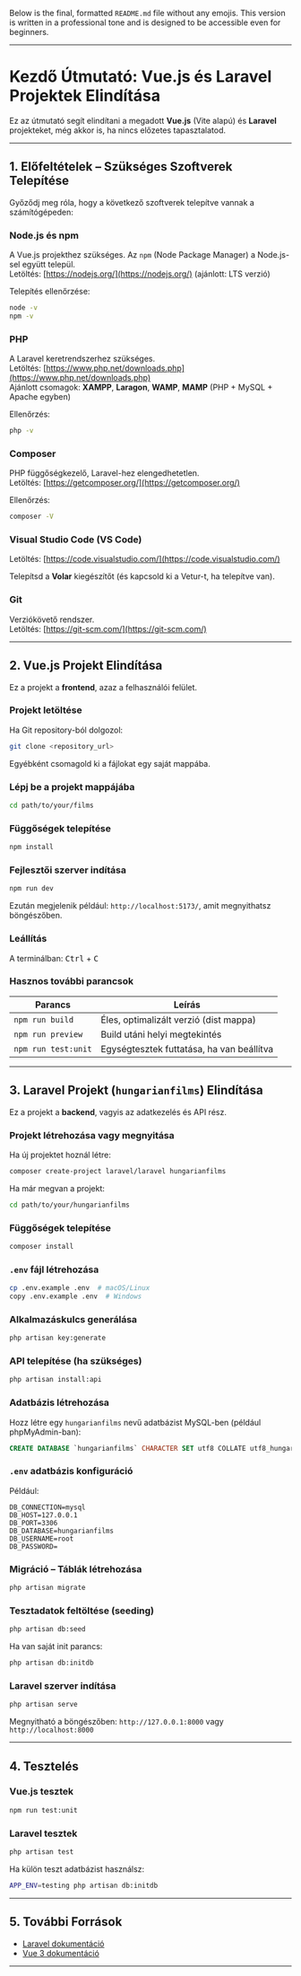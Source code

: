Below is the final, formatted `README.md` file without any emojis. This version is written in a professional tone and is designed to be accessible even for beginners.

---

# Kezdő Útmutató: Vue.js és Laravel Projektek Elindítása

Ez az útmutató segít elindítani a megadott **Vue.js** (Vite alapú) és **Laravel** projekteket, még akkor is, ha nincs előzetes tapasztalatod.

---

## 1. Előfeltételek – Szükséges Szoftverek Telepítése

Győződj meg róla, hogy a következő szoftverek telepítve vannak a számítógépeden:

### Node.js és npm
A Vue.js projekthez szükséges. Az `npm` (Node Package Manager) a Node.js-sel együtt települ.  
Letöltés: [https://nodejs.org/](https://nodejs.org/) (ajánlott: LTS verzió)

Telepítés ellenőrzése:
```bash
node -v
npm -v
```

### PHP
A Laravel keretrendszerhez szükséges.  
Letöltés: [https://www.php.net/downloads.php](https://www.php.net/downloads.php)  
Ajánlott csomagok: **XAMPP**, **Laragon**, **WAMP**, **MAMP** (PHP + MySQL + Apache egyben)

Ellenőrzés:
```bash
php -v
```

### Composer
PHP függőségkezelő, Laravel-hez elengedhetetlen.  
Letöltés: [https://getcomposer.org/](https://getcomposer.org/)

Ellenőrzés:
```bash
composer -V
```

### Visual Studio Code (VS Code)
Letöltés: [https://code.visualstudio.com/](https://code.visualstudio.com/)

Telepítsd a **Volar** kiegészítőt (és kapcsold ki a Vetur-t, ha telepítve van).

### Git
Verziókövető rendszer.  
Letöltés: [https://git-scm.com/](https://git-scm.com/)

---

## 2. Vue.js Projekt Elindítása

Ez a projekt a **frontend**, azaz a felhasználói felület.

### Projekt letöltése
Ha Git repository-ból dolgozol:
```bash
git clone <repository_url>
```

Egyébként csomagold ki a fájlokat egy saját mappába.

### Lépj be a projekt mappájába
```bash
cd path/to/your/films
```

### Függőségek telepítése
```bash
npm install
```

### Fejlesztői szerver indítása
```bash
npm run dev
```
Ezután megjelenik például: `http://localhost:5173/`, amit megnyithatsz böngészőben.

### Leállítás
A terminálban:
<kbd>Ctrl</kbd> + <kbd>C</kbd>

### Hasznos további parancsok

| Parancs             | Leírás                                    |
| ------------------- | ----------------------------------------- |
| `npm run build`     | Éles, optimalizált verzió (dist mappa)    |
| `npm run preview`   | Build utáni helyi megtekintés             |
| `npm run test:unit` | Egységtesztek futtatása, ha van beállítva |

---

## 3. Laravel Projekt (`hungarianfilms`) Elindítása

Ez a projekt a **backend**, vagyis az adatkezelés és API rész.

### Projekt létrehozása vagy megnyitása
Ha új projektet hoznál létre:
```bash
composer create-project laravel/laravel hungarianfilms
```

Ha már megvan a projekt:
```bash
cd path/to/your/hungarianfilms
```

### Függőségek telepítése
```bash
composer install
```

### `.env` fájl létrehozása
```bash
cp .env.example .env  # macOS/Linux
copy .env.example .env  # Windows
```

### Alkalmazáskulcs generálása
```bash
php artisan key:generate
```

### API telepítése (ha szükséges)
```bash
php artisan install:api
```

### Adatbázis létrehozása
Hozz létre egy `hungarianfilms` nevű adatbázist MySQL-ben (például phpMyAdmin-ban):
```sql
CREATE DATABASE `hungarianfilms` CHARACTER SET utf8 COLLATE utf8_hungarian_ci;
```

### `.env` adatbázis konfiguráció
Például:
```
DB_CONNECTION=mysql
DB_HOST=127.0.0.1
DB_PORT=3306
DB_DATABASE=hungarianfilms
DB_USERNAME=root
DB_PASSWORD=
```

### Migráció – Táblák létrehozása
```bash
php artisan migrate
```

### Tesztadatok feltöltése (seeding)
```bash
php artisan db:seed
```
Ha van saját init parancs:
```bash
php artisan db:initdb
```

### Laravel szerver indítása
```bash
php artisan serve
```
Megnyitható a böngészőben: `http://127.0.0.1:8000` vagy `http://localhost:8000`

---

## 4. Tesztelés

### Vue.js tesztek
```bash
npm run test:unit
```

### Laravel tesztek
```bash
php artisan test
```

Ha külön teszt adatbázist használsz:
```bash
APP_ENV=testing php artisan db:initdb
```

---

## 5. További Források

- [Laravel dokumentáció](https://laravel.com/docs)
- [Vue 3 dokumentáció](https://vuejs.org/guide/introduction.html)

---